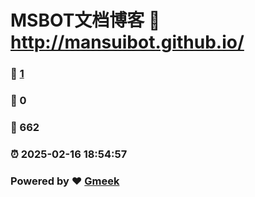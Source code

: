# MSBOT文档博客 :link: http://mansuibot.github.io/ 
### :page_facing_up: [1](http://mansuibot.github.io//tag.html) 
### :speech_balloon: 0 
### :hibiscus: 662 
### :alarm_clock: 2025-02-16 18:54:57 
### Powered by :heart: [Gmeek](https://github.com/Meekdai/Gmeek)
